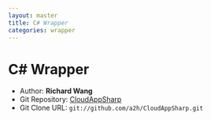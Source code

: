 ```yaml
---
layout: master
title: C# Wrapper
categories: wrapper
---
```


# C# Wrapper

- Author: **Richard Wang**
- Git Repository: [CloudAppSharp](https://github.com/a2h/CloudAppSharp)
- Git Clone URL: `git://github.com/a2h/CloudAppSharp.git`
